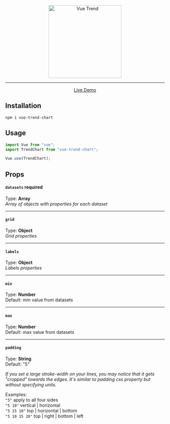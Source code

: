 <div align="center">
  <img src="https://raw.githubusercontent.com/dmtrbrl/vue-trend-chart/master/media/vtc-logo.png" width="230" alt="Vue Trend">
</div>

----
<div align="center">
  <a href="https://dmtrbrl.github.io/vue-trend-chart/">Live Demo</a>
</div>

## Installation

```shell
npm i vue-trend-chart
```
## Usage

```js
import Vue from "vue";
import TrendChart from "vue-trend-chart";

Vue.use(TrendChart);
```

## Props
  
#### **`datasets`** required
Type: **Array**  
*Array of objects with properties for each dataset*

---

#### **`grid`**
Type: **Object**  
*Grid properties*

---

#### **`labels`**
Type: **Object**  
*Labels properties*

---
  
#### **`min`**
Type: **Number**  
Default: min value from datasets

---

#### **`max`**
Type: **Number**  
Default:  max value from datasets

---

#### **`padding`**  
Type: **String**  
Default: "5"  
  
*If you set a large *stroke-width* on your lines, you may notice that it gets "cropped" towards the edges. It's similar to padding css property but without specifying units.*  

Examples:  
`"5"` apply to all four sides  
`"5 10"` vertical | horizontal  
`"5 15 10"` top | horizontal | bottom  
`"5 10 15 20"` top | right | bottom | left
